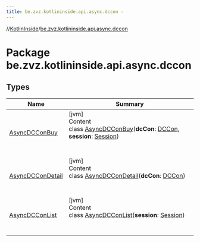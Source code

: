 ```yaml
---
title: be.zvz.kotlininside.api.async.dccon -
---
```

//[KotlinInside](../index.md)/[be.zvz.kotlininside.api.async.dccon](index.md)



# Package be.zvz.kotlininside.api.async.dccon  


## Types  
  
|  Name|  Summary| 
|---|---|
| <a name="be.zvz.kotlininside.api.async.dccon/AsyncDCConBuy///PointingToDeclaration/"></a>[AsyncDCConBuy](-async-d-c-con-buy/index.md)| <a name="be.zvz.kotlininside.api.async.dccon/AsyncDCConBuy///PointingToDeclaration/"></a>[jvm]  <br>Content  <br>class [AsyncDCConBuy](-async-d-c-con-buy/index.md)(**dcCon**: [DCCon](../be.zvz.kotlininside.api.type/-d-c-con/index.md), **session**: [Session](../be.zvz.kotlininside.session/-session/index.md))  <br><br><br>
| <a name="be.zvz.kotlininside.api.async.dccon/AsyncDCConDetail///PointingToDeclaration/"></a>[AsyncDCConDetail](-async-d-c-con-detail/index.md)| <a name="be.zvz.kotlininside.api.async.dccon/AsyncDCConDetail///PointingToDeclaration/"></a>[jvm]  <br>Content  <br>class [AsyncDCConDetail](-async-d-c-con-detail/index.md)(**dcCon**: [DCCon](../be.zvz.kotlininside.api.type/-d-c-con/index.md))  <br><br><br>
| <a name="be.zvz.kotlininside.api.async.dccon/AsyncDCConList///PointingToDeclaration/"></a>[AsyncDCConList](-async-d-c-con-list/index.md)| <a name="be.zvz.kotlininside.api.async.dccon/AsyncDCConList///PointingToDeclaration/"></a>[jvm]  <br>Content  <br>class [AsyncDCConList](-async-d-c-con-list/index.md)(**session**: [Session](../be.zvz.kotlininside.session/-session/index.md))  <br><br><br>

